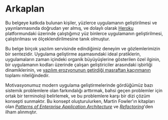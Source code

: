 Arkaplan
==========

Bu belgeye katkıda bulunan kişiler, yüzlerce uygulamanın geliştirilmesi ve yayınlanmasında doğrudan yer almış, ve dolaylı olarak <a href="http://www.heroku.com/" target="_blank">Heroku</a> platformundaki üzerinde çalıştığımız yüz binlerce uygulamanın geliştirilmesi, çalıştırılması ve ölçeklendirilmesine tanık olmuştur.

Bu belge birçok yazılım servisinde edindiğimiz deneyim ve gözlemlerimizin bir sentezidir. Uygulama geliştirme aşamasındaki ideal pratiklerin, uygulamaların zaman içindeki organik büyüyüşlerine gösterilen özel ilginin, bir uygulamanın kodları üzerinde çalışan geliştiriciler arasındaki işbirliği dinamiklerinin, ve <a href="http://blog.heroku.com/archives/2011/6/28/the_new_heroku_4_erosion_resistance_explicit_contracts/" target="_blank">yazılım erozyonunun getirdiği masraftan kaçınmanın</a> toplamı niteliğindedir.

Motivasyonumuz modern uygulama geliştirmelerinde gördüğümüz bazı sistemik problemlere olan farkındalığı arttırmak, bahsi geçen problemler için ortak bir terminoloji belirlemek, ve bu problemlere karşı bir dizi çözüm konsepti sunmaktır. Bu konsept oluşturulurken, Martin Fowler'ın kitapları olan *<a href="https://books.google.com/books/about/about/Patterns_of_enterprise_application_archi.html?id=FyWZt5DdvFkC" target="_blank">Patterns of Enterprise Application Architecture</a>* ve *<a href="https://books.google.com/books/about/Refactoring.html?id=1MsETFPD3I0C" target="_blank">Refactoring</a>*'den ilham alınmıştır.
